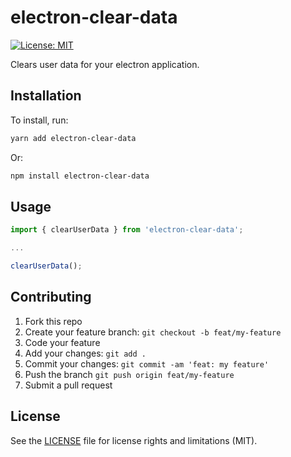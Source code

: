 # electron-clear-data

[![License: MIT](https://img.shields.io/badge/License-MIT-yellow.svg)](https://opensource.org/licenses/MIT)

Clears user data for your electron application.

## Installation

To install, run:

```bash
yarn add electron-clear-data
```

Or:

```bash
npm install electron-clear-data
```

## Usage

```javascript
import { clearUserData } from 'electron-clear-data';

...

clearUserData();
```

## Contributing

1. Fork this repo
1. Create your feature branch: `git checkout -b feat/my-feature`
1. Code your feature
1. Add your changes: `git add .`
1. Commit your changes: `git commit -am 'feat: my feature'`
1. Push the branch `git push origin feat/my-feature`
1. Submit a pull request

## License

See the [LICENSE](LICENSE.md) file for license rights and limitations (MIT).